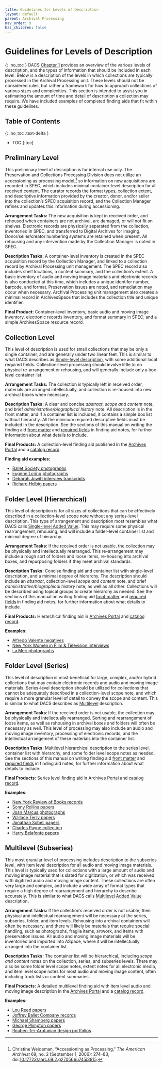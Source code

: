 ```yaml
---
title: Guidelines for Levels of Description
layout: default
parent: Archival Processing
nav_order: 9
has_children: false
---
```

# Guidelines for Levels of Description
{: .no_toc }
DACS [Chapter 1](https://saa-ts-dacs.github.io/dacs/06_part_I/02_chapter_01.html) provides an overview of the various levels of description, and the types of information that should be included in each level. Below is a description of the levels in which collections are typically processed in the Archival Processing unit. These levels should not be considered rules, but rather a framework for how to approach collections of various sizes and complexities. This section is intended to assist you in estimating the amount of time and detail of description a collection may require. We have included examples of completed finding aids that fit within these guidelines.

## Table of Contents
{: .no_toc .text-delta }

- TOC
{:toc}

## Preliminary Level
This preliminary level of description is for internal use only. The Preservation and Collections Processing Division does not utilize an accessioning as processing model,[^1] so information on new acquisitions are recorded in SPEC, which includes minimal container-level description for all received content. The curator records the format types, collection extent, and descriptive information provided by the creator, donor, and/or seller into the collection’s SPEC acquisition record, and the Collection Manager refines and updates this information during accessioning. 

**Arrangement Tasks:** The new acquisition is kept in received order, and rehoused when containers are not archival, are damaged, or will not fit on shelves. Electronic records are physically separated from the collection, inventoried in SPEC, and transferred to Digital Archives for imaging. Donor/seller/creator numbering systems are retained when present. All rehousing and any intervention made by the Collection Manager is noted in SPEC. 

**Description Tasks:** A container-level inventory is created in the SPEC acquisition record by the Collection Manager, and linked to a collection record by Archival Processing unit management. The SPEC record also includes shelf locations, a content summary, and the collection’s extent. A basic inventory of audio and moving image materials and electronic records is also conducted at this time, which includes a unique identifer number, barcode, and format. Preservation issues are noted, and remediation may occur when necessary. Archival Processing unit management also creates a minimal record in ArchivesSpace that includes the collection title and unique identifier.

**Final Product:** Container-level inventory, basic audio and moving image inventory, electronic records inventory, and format summary in SPEC; and a simple ArchivesSpace resource record.

## Collection Level
This level of description is used for small collections that may be only a single container, and are generally under two linear feet. This is similar to what DACS describes as [Single-level description](https://saa-ts-dacs.github.io/dacs/06_part_I/02_chapter_01.html#requirements-for-single-level-descriptions), with some additional local required fields. Collection-level processing should involve little to no physical re-arrangement or rehousing, and will generally include only a box-level container list.

**Arrangement Tasks:** The collection is typically left in received order, materials are arranged intellectually, and collection is re-housed into new archival boxes when necessary. 

**Description Tasks:** A clear and concise _abstract_, _scope and content_ note, and brief _administrative/biographical history_ note. All description is in the front matter, and if a container list is included, it contains a simple box list without hierarchy. All the minimum required descriptive fields must be included in the description. See the sections of this manual on writing the finding aid [front matter]() and [required fields]() in finding aid notes, for further information about what details to include.

**Final Products:** A collection-level finding aid published in the [Archives Portal](https://archives.nypl.org/) and a [catalog record](https://www.nypl.org/research/research-catalog). 

**Finding aid examples:** 

- [Ballet Society photographs](https://archives.nypl.org/dan/185492)
- [Eugene Loring photographs](https://archives.nypl.org/dan/185532) 
- [Deborah Jowitt interview transcripts](https://archives.nypl.org/dan/185499)
- [Richard Helbig papers](https://archives.nypl.org/mss/22943)

## Folder Level (Hierarchical)
This level of description is for all sizes of collections that can be effectively described in a collection-level scope note without any series-level description. This type of arrangement and description most resembles what DACS calls [Single-level Added Value](https://saa-ts-dacs.github.io/dacs/06_part_I/02_chapter_01.html#single-level-added-value). This may require some physical rearrangement, rehousing, and will include a folder-level container list and minimal degree of hierarchy. 

**Arrangement Tasks:** If the received order is not usable, the collection may be physically and intellectually rearranged. This re-arrangement may include a rough sort of folders and loose items, re-housing into archival boxes, and repurposing folders if they meet archival standards. 

**Description Tasks:** Concise finding aid and container list with single-level description, and a minimal degree of hierarchy. The description should include an _abstract_, collection-level _scope and content_ note, and brief _administrative/biographical history_ note, as well as all other. Collections will be described using topical groups to create hierarchy as needed. See the sections of this manual on writing finding aid [front matter]() and [required fields]() in finding aid notes, for further information about what details to include.

**Final Products:** Hierarchical finding aid in [Archives Portal](https://archives.nypl.org/) and [catalog record](https://www.nypl.org/research/research-catalog).

**Examples:**
- [Alfredo Valente negatives](https://archives.nypl.org/dan/24846)
- [New York Women in Film & Television interviews](https://archives.nypl.org/the/24759)
- [La Meri photographs](https://archives.nypl.org/dan/185524)

## Folder Level (Series)
This level of description is most beneficial for large, complex, and/or hybrid collections that may contain electronic records and audio and moving image materials. Series-level description should be utilized for collections that cannot be adequately described in a collection-level scope note, and which require a more granular level of detail to convey the scope and content. This is similar to what DACS describes as [Multilevel](https://saa-ts-dacs.github.io/dacs/06_part_I/02_chapter_01.html#requirements-for-multilevel-descriptions) description. 

**Arrangement Tasks**: If the received order is not usable, the collection may be physically and intellectually rearranged. Sorting and rearrangement of loose items, as well as rehousing in archival boxes and folders will often be necessary as well. This level of processing may also include an audio and moving image inventory, processing of electronic records, and the intellectual arrangement of these materials into the container list.

**Description Tasks:** Multilevel hierarchical description to the series level, container list with hierarchy, and some folder level scope notes as needed. See the sections of this manual on writing finding aid [front matter]() and [required fields]() in finding aid notes, for further information about what details to include.

**Final Products:** Series level finding aid in [Archives Portal](https://archives.nypl.org/) and [catalog record](https://www.nypl.org/research/research-catalog).

**Examples:**
- [New York Review of Books records](https://archives.nypl.org/mss/23385)
- [Sonny Rollins papers](http://archives.nypl.org/scm/24238)
- [Joan Marcus photographs](http://archives.nypl.org/the/24582)
- [Wallace Terry papers](https://archives.nypl.org/scm/23356)
- [Jonathan Schell papers](https://archives.nypl.org/mss/24254)
- [Charles Payne collection](https://archives.nypl.org/dan/24618)
- [Harry Belafonte papers](https://archives.nypl.org/scm/29990)

## Multilevel (Subseries)
This most granular level of processing includes description to the subseries level, with item level description for all audio and moving image materials. This level is typically used for collections with a large amount of audio and moving image material that is slated for digitization, or which was received with digitized audio and moving image content. These collections are often very large and complex, and include a wide array of format types that require a high degree of rearrangement and hierarchy to describe accurately. This is similar to what DACS calls [Multilevel Added Value](https://saa-ts-dacs.github.io/dacs/06_part_I/02_chapter_01.html#requirements-for-multilevel-descriptions) description. 

**Arrangement Tasks:** If the collection’s received order is not usable, then physical and intellectual rearrangement will be necessary at the series, subseries, folder, and item levels. Rehousing into archival containers will often be necessary, and there will likely be materials that require special handling, such as photographs, fragile items, artwork, and items with preservation issues. All audio and moving image materials will be inventoried and imported into ASpace, where it will be intellectually arranged into the container list.  

**Description Tasks:** The container list will be hierarchical, including _scope and content_ notes on the collection, series, and subseries levels. There may also be some folder level scope notes, extent notes for all electronic media, and item level scope notes for most audio and moving image content, often including track lists or content summaries. 

**Final Products:** A detailed multilevel finding aid with item level audio and moving image description in the [Archives Portal](https://archives.nypl.org/) and a [catalog record](https://www.nypl.org/research/research-catalog).

**Examples:**
- [Lou Reed papers](https://archives.nypl.org/mus/24078) 
- [Joffrey Ballet Company records](https://archives.nypl.org/dan/24306)
 - [Michael Shamberg papers](https://archives.nypl.org/mus/25821)
 - [George Plimpton papers](https://archives.nypl.org/mss/24586)
 - [Rouben Ter-Arutunian design portfolios](https://archives.nypl.org/dan/19868)

---

[^1]: Christine Weideman, “Accessioning as Processing,” _The American Archivist_ 69, no. 2 (September 1, 2006): 274–83, doi:[10.17723/aarc.69.2.g270566u745j3815](https://meridian.allenpress.com/american-archivist/article/69/2/274/23983/Accessioning-as-Processing).